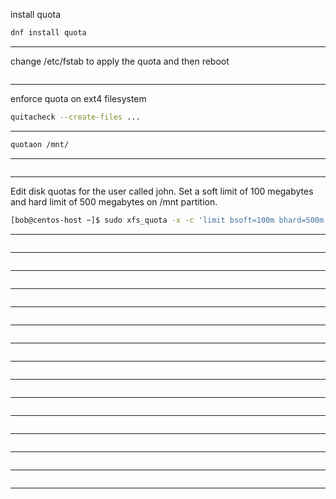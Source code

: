 

install quota

```bash
dnf install quota
```

________________________________________________________________________________________________


change /etc/fstab to apply the quota and then reboot

```bash

```

________________________________________________________________________________________________


enforce quota on ext4 filesystem

```bash
quitacheck --create-files ... 
```

________________________________________________________________________________________________




```bash
quotaon /mnt/
```

________________________________________________________________________________________________




```bash

```

________________________________________________________________________________________________


Edit disk quotas for the user called john. Set a soft limit of 100 megabytes and hard limit of 500 megabytes on /mnt partition.

```bash
[bob@centos-host ~]$ sudo xfs_quota -x -c 'limit bsoft=100m bhard=500m john' /mnt/
```

________________________________________________________________________________________________




```bash

```

________________________________________________________________________________________________




```bash

```

________________________________________________________________________________________________




```bash

```

________________________________________________________________________________________________




```bash

```

________________________________________________________________________________________________




```bash

```

________________________________________________________________________________________________




```bash

```

________________________________________________________________________________________________




```bash

```

________________________________________________________________________________________________




```bash

```

________________________________________________________________________________________________




```bash

```

________________________________________________________________________________________________




```bash

```

________________________________________________________________________________________________




```bash

```

________________________________________________________________________________________________




```bash

```

________________________________________________________________________________________________




```bash

```

________________________________________________________________________________________________




```bash

```

________________________________________________________________________________________________
